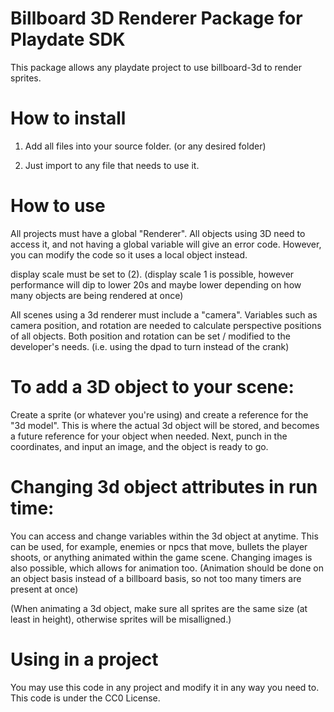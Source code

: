 # Billboard 3D Renderer Package for Playdate SDK

This package allows any playdate project to use billboard-3d to render sprites.

# How to install

1. Add all files into your source folder. (or any desired folder)

2. Just import to any file that needs to use it.

# How to use

All projects must have a global "Renderer". All objects using 3D need to access it, and not having a global variable will give an error code. However, you can modify the code so it uses a local object instead.

display scale must be set to (2). (display scale 1 is possible, however performance will dip to lower 20s and maybe lower depending on how many objects are being rendered at once)

All scenes using a 3d renderer must include a "camera". Variables such as camera position, and rotation are needed to calculate perspective positions of all objects. Both position and rotation can be set / modified to the developer's needs. (i.e. using the dpad to turn instead of the crank)

# To add a 3D object to your scene:

Create a sprite (or whatever you're using) and create a reference for the "3d model". This is where the actual 3d object will be stored, and becomes a future reference for your object when needed. Next, punch in the coordinates, and input an image, and the object is ready to go.


# Changing 3d object attributes in run time:

You can access and change variables within the 3d object at anytime. This can be used, for example, enemies or npcs that move, bullets the player shoots, or anything animated within the game scene. Changing images is also possible, which allows for animation too. (Animation should be done on an object basis instead of a billboard basis, so not too many timers are present at once)

(When animating a 3d object, make sure all sprites are the same size (at least in height), otherwise sprites will be misalligned.)

# Using in a project

You may use this code in any project and modify it in any way you need to.
This code is under the CC0 License.
